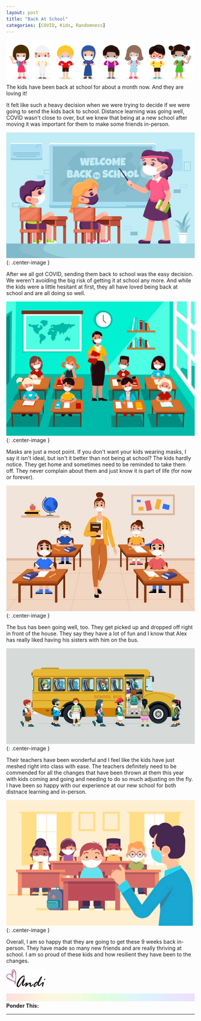 ```yaml
---
layout: post
title: "Back At School"
categories: [COVID, Kids, Randomness]
---
```

![school](/images/school8.jpeg)
The kids have been back at school for about a month now. And they are loving it!

It felt like such a heavy decision when we were trying to decide if we were going to send the kids back to school. Distance learning was going well, COVID wasn't close to over, but we knew that being at a new school after moving it was important for them to make some friends in-person.

![school](/images/school4.jpeg){: .center-image }

After we all got COVID, sending them back to school was the easy decision. We weren't avoiding the big risk of getting it at school any more. And while the kids were a little hesitant at first, they all have loved being back at school and are all doing so well. 

![school](/images/school5.jpeg){: .center-image }

Masks are just a moot point. If you don't want your kids wearing masks, I say it isn't ideal, but isn't it better than not being at school? The kids hardly notice. They get home and sometimes need to be reminded to take them off. They never complain about them and just know it is part of life (for now or forever). 

![school](/images/school2.jpeg){: .center-image }

The bus has been going well, too. They get picked up and dropped off right in front of the house. They say they have a lot of fun and I know that Alex has really liked having his sisters with him on the bus.

![school](/images/bus.jpeg){: .center-image }

Their teachers have been wonderful and I feel like the kids have just meshed right into class with ease. The teachers definitely need to be commended for all the changes that have been thrown at them this year with kids coming and going and needing to do so much adjusting on the fly. I have been so happy with our experience at our new school for both distnace learning and in-person. 

![school](/images/school3.jpeg){: .center-image }

Overall, I am so happy that they are going to get these 9 weeks back in-person. They have made so many new friends and are really thriving at school. I am so proud of these kids and how resilient they have been to the changes. 

![Andi](/images/andi.jpg)

![header](/images/SkinnyRainbow.jpg)
**Ponder This:**

----